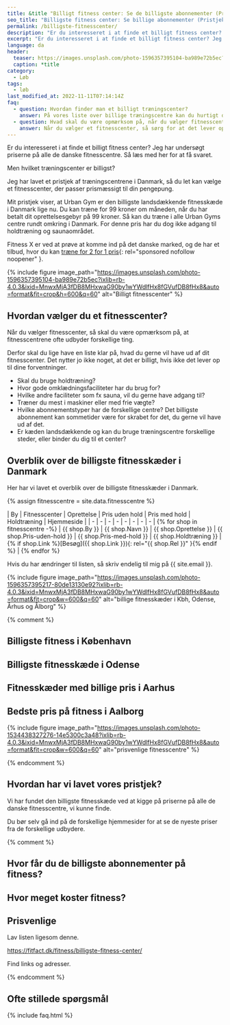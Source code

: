 ```yaml
---
title: &title "Billigt fitness center: Se de billigste abonnementer (Pristjek 2022)"
seo_title: "Billigste fitness center: Se billige abonnementer (Pristjek 2022)"
permalink: /billigste-fitnesscenter/
description: "Er du interesseret i at finde et billigt fitness center? Jeg har undersøgt priserne på alle de danske fitnesscentre. Så læs med her for at få svaret."
excerpt: "Er du interesseret i at finde et billigt fitness center? Jeg har undersøgt priserne på alle de danske fitnesscentre. Så læs med her for at få svaret."
language: da
header:
  teaser: https://images.unsplash.com/photo-1596357395104-ba989e72b5ec?ixlib=rb-4.0.3&ixid=MnwxMjA3fDB8MHxwaG90by1wYWdlfHx8fGVufDB8fHx8&auto=format&fit=crop&h=300&w=400&q=10
  caption: *title
category:
  - Løb
tags:
  - løb
last_modified_at: 2022-11-11T07:14:14Z
faq:
  - question: Hvordan finder man et billigt træningscenter?
    answer: På vores liste over billige træningscentre kan du hurtigt danne dig et overblik over, hvilke fitnesscentre, der er de billigste i Danmark. Men husk at være opmærksom på, at de forskellige fitnesscentre og fitnesskæder leverer forskellige services.
  - question: Hvad skal du være opmærksom på, når du vælger fitnesscenter?
    answer: Når du vælger et fitnesscenter, så sørg for at det lever op til dine krav. Vil du gerne træne i maskiner, frie vægte eller måske følge holdtræning? Vil du gerne have omklædningsfaciliteter? Hvilket fællesskab vil du gerne opleve i fitensscenteret? Husk også at holde øje med de forskellige abonnementstyper.
---
```


Er du interesseret i at finde et billigt fitness center? Jeg har undersøgt priserne på alle de danske fitnesscentre. Så læs med her for at få svaret.

Men hvilket træningscenter er billigst?

Jeg har lavet et pristjek af træningscentrene i Danmark, så du let kan vælge et fitnesscenter, der passer prismæssigt til din pengepung.

Mit pristjek viser, at Urban Gym er den billigste landsdækkende fitnesskæde i Danmark lige nu. Du kan træne for 99 kroner om måneden, når du har betalt dit oprettelsesgebyr på 99 kroner. Så kan du træne i alle Urban Gyms centre rundt omkring i Danmark. For denne pris har du dog ikke adgang til holdtræning og saunaområdet.

Fitness X er ved at prøve at komme ind på det danske marked, og de har et tilbud, hvor du kan [træne for 2 for 1 pris](https://aslinkhub.com/?bid=2563912&media_id=90737){: rel="sponsored nofollow noopener" }.

{% include figure image_path="https://images.unsplash.com/photo-1596357395104-ba989e72b5ec?ixlib=rb-4.0.3&ixid=MnwxMjA3fDB8MHxwaG90by1wYWdlfHx8fGVufDB8fHx8&auto=format&fit=crop&h=600&q=60" alt="Billigt fitnesscenter" %}

## Hvordan vælger du et fitnesscenter?

Når du vælger fitnesscenter, så skal du være opmærksom på, at fitnesscentrene ofte udbyder forskellige ting.

Derfor skal du lige have en liste klar på, hvad du gerne vil have ud af dit fitnesscenter. Det nytter jo ikke noget, at det er billigt, hvis ikke det lever op til dine forventninger.

- Skal du bruge holdtræning?
- Hvor gode omklædningsfaciliteter har du brug for?
- Hvilke andre faciliteter som fx sauna, vil du gerne have adgang til?
- Træner du mest i maskiner eller med frie vægte?
- Hvilke abonnementstyper har de forskellige centre? Det billigste abonnement kan sommetider være for skrabet for det, du gerne vil have ud af det.
- Er kæden landsdækkende og kan du bruge træningscentre forskellige steder, eller binder du dig til et center?

## Overblik over de billigste fitnesskæder i Danmark

Her har vi lavet et overblik over de billigste fitnesskæder i Danmark.

{% assign fitnesscentre = site.data.fitnesscentre %}

| By | Fitnesscenter | Oprettelse | Pris uden hold | Pris med hold | Holdtræning | Hjemmeside |
| - | - | - | - | - | - | - | - |
{% for shop in fitnesscentre -%}
| {{ shop.By }} | {{ shop.Navn }} | {{ shop.Oprettelse }} | {{ shop.Pris-uden-hold }} | {{ shop.Pris-med-hold }} | {{ shop.Holdtræning }} | {% if shop.Link %}[Besøg]({{ shop.Link }}){: rel="{{ shop.Rel }}" }{% endif %} |
{% endfor %}

Hvis du har ændringer til listen, så skriv endelig til mig på {{ site.email }}.

{% include figure image_path="https://images.unsplash.com/photo-1596357395217-80de13130e92?ixlib=rb-4.0.3&ixid=MnwxMjA3fDB8MHxwaG90by1wYWdlfHx8fGVufDB8fHx8&auto=format&fit=crop&w=600&q=60" alt="billige fitnesskæder i Kbh, Odense, Århus og Ålborg" %}

{% comment %}

## Billigste fitness i København



## Billigste fitnesskæde i Odense



## Fitnesskæder med billige pris i Aarhus



## Bedste pris på fitness i Aalborg




{% include figure image_path="https://images.unsplash.com/photo-1534438327276-14e5300c3a48?ixlib=rb-4.0.3&ixid=MnwxMjA3fDB8MHxwaG90by1wYWdlfHx8fGVufDB8fHx8&auto=format&fit=crop&w=600&q=60" alt="prisvenlige fitnesscentre" %}

{% endcomment %}

## Hvordan har vi lavet vores pristjek?

Vi har fundet den billigste fitnesskæde ved at kigge på priserne på alle de danske fitnesscentre, vi kunne finde.

Du bør selv gå ind på de forskellige hjemmesider for at se de nyeste priser fra de forskellige udbydere.


{% comment %}




## Hvor får du de billigste abonnementer på fitness?



## Hvor meget koster fitness?



## Prisvenlige



Lav listen ligesom denne.



https://fitfact.dk/fitness/billigste-fitness-center/



Find links og adresser.

{% endcomment %}

## Ofte stillede spørgsmål

{% include faq.html %}

